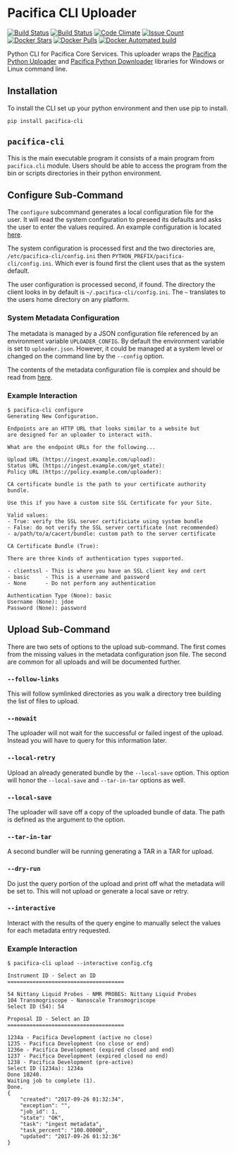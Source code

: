 # Pacifica CLI Uploader

[![Build Status](https://travis-ci.org/pacifica/pacifica-cli-uploader.svg?branch=master)](https://travis-ci.org/pacifica/pacifica-cli)
[![Build Status](https://ci.appveyor.com/api/projects/status/0ddinx1bdfroptf7?svg=true)](https://ci.appveyor.com/project/dmlb2000/pacifica-cli)
[![Code Climate](https://codeclimate.com/github/pacifica/pacifica-cli/badges/gpa.svg)](https://codeclimate.com/github/pacifica/pacifica-cli)
[![Issue Count](https://codeclimate.com/github/pacifica/pacifica-cli/badges/issue_count.svg)](https://codeclimate.com/github/pacifica/pacifica-cli)
[![Docker Stars](https://img.shields.io/docker/stars/pacifica/cli.svg?maxAge=2592000)](https://cloud.docker.com/swarm/pacifica/repository/docker/pacifica/cli/general)
[![Docker Pulls](https://img.shields.io/docker/pulls/pacifica/cli.svg?maxAge=2592000)](https://cloud.docker.com/swarm/pacifica/repository/docker/pacifica/cli/general)
[![Docker Automated build](https://img.shields.io/docker/automated/pacifica/cli.svg?maxAge=2592000)](https://cloud.docker.com/swarm/pacifica/repository/docker/pacifica/cli/builds)

Python CLI for Pacifica Core Services. This uploader wraps the
[Pacifica Python Uploader](https://github.com/pacifica/pacifica-python-uploader) and
[Pacifica Python Downloader](https://github.com/pacifica/pacifica-python-downloader)
libraries for Windows or Linux command line.

## Installation

To install the CLI set up your python environment and then use
pip to install.

```
pip install pacifica-cli
```

## `pacifica-cli`

This is the main executable program it consists of a main program from
`pacifica.cli` module. Users should be able to access the program from
the bin or scripts directories in their python environment.

## Configure Sub-Command

The `configure` subcommand generates a local configuration file for the
user. It will read the system configuration to preseed its defaults and
asks the user to enter the values required. An example configuration is
located [here](config/example.ini).

The system configuration is processed first and the two directories are,
`/etc/pacifica-cli/config.ini` then
`PYTHON_PREFIX/pacifica-cli/config.ini`. Which ever is found first the
client uses that as the system default.

The user configuration is processed second, if found. The directory the
client looks in by default is `~/.pacifica-cli/config.ini`. The `~`
translates to the users home directory on any platform.

### System Metadata Configuration

The metadata is managed by a JSON configuration file referenced by an
environment variable `UPLOADER_CONFIG`. By default the environment
variable is set to `uploader.json`. However, it could be managed at a
system level or changed on the command line by the `--config` option.

The contents of the metadata configuration file is complex and should
be read from
[here](https://github.com/pacifica/pacifica-python-uploader/blob/master/METADATA_CONFIGURATION.md).

### Example Interaction

```
$ pacifica-cli configure
Generating New Configuration.

Endpoints are an HTTP URL that looks similar to a website but
are designed for an uploader to interact with.

What are the endpoint URLs for the following...

Upload URL (https://ingest.example.com/upload):
Status URL (https://ingest.example.com/get_state):
Policy URL (https://policy.example.com/uploader):

CA certificate bundle is the path to your certificate authority bundle.

Use this if you have a custom site SSL Certificate for your Site.

Valid values:
- True: verify the SSL server certificiate using system bundle
- False: do not verify the SSL server certificate (not recommended)
- a/path/to/a/cacert/bundle: custom path to the server certificate

CA Certificate Bundle (True):

There are three kinds of authentication types supported.

- clientssl - This is where you have an SSL client key and cert
- basic     - This is a username and password
- None      - Do not perform any authentication

Authentication Type (None): basic
Username (None): jdoe
Password (None): password
```

## Upload Sub-Command

There are two sets of options to the upload sub-command. The first comes
from the missing values in the metadata configuration json file. The
second are common for all uploads and will be documented further.

### `--follow-links`

This will follow symlinked directories as you walk a directory tree
building the list of files to upload.

### `--nowait`

The uploader will not wait for the successful or failed ingest of the
upload. Instead you will have to query for this information later.

### `--local-retry`

Upload an already generated bundle by the `--local-save` option. This
option will honor the `--local-save` and `--tar-in-tar` options as
well.

### `--local-save`

The uploader will save off a copy of the uploaded bundle of data. The
path is defined as the argument to the option.

### `--tar-in-tar`

A second bundler will be running generating a TAR in a TAR for upload.

### `--dry-run`

Do just the query portion of the upload and print off what the metadata
will be set to. This will not upload or generate a local save or retry.

### `--interactive`

Interact with the results of the query engine to manually select the
values for each metadata entry requested.

### Example Interaction

```
$ pacifica-cli upload --interactive config.cfg

Instrument ID - Select an ID
=====================================

54 Nittany Liquid Probes - NMR PROBES: Nittany Liquid Probes
104 Transmogriscope - Nanoscale Transmogriscope
Select ID (54): 54

Proposal ID - Select an ID
=====================================

1234a - Pacifica Development (active no close)
1235 - Pacifica Development (no close or end)
1236e - Pacifica Development (expired closed and end)
1237 - Pacifica Development (expired closed no end)
1238 - Pacifica Development (pre-active)
Select ID (1234a): 1234a
Done 10240.
Waiting job to complete (1).
Done.
{
    "created": "2017-09-26 01:32:34",
    "exception": "",
    "job_id": 1,
    "state": "OK",
    "task": "ingest metadata",
    "task_percent": "100.00000",
    "updated": "2017-09-26 01:32:36"
}
```
